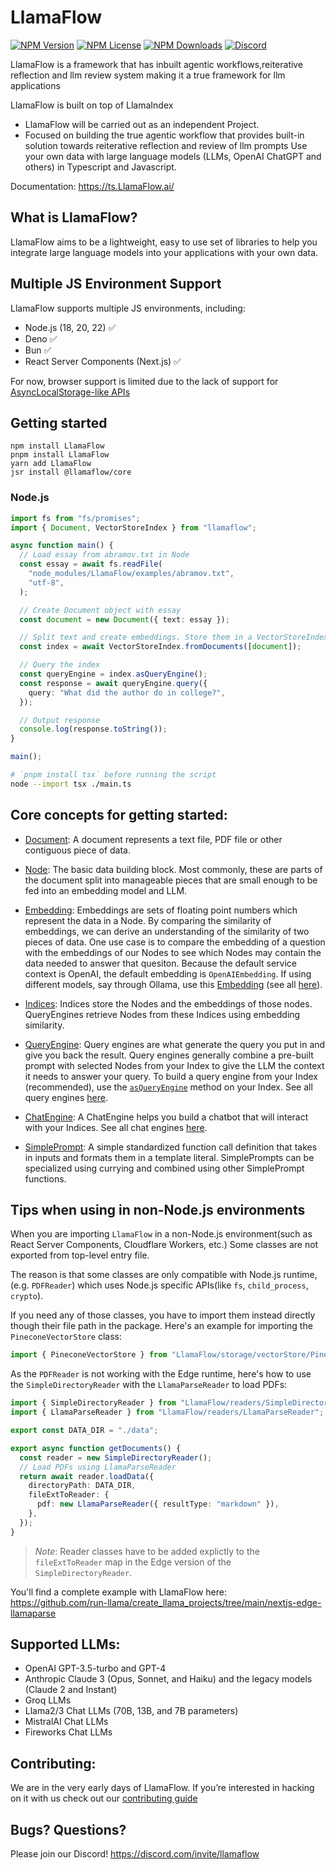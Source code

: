# LlamaFlow

[![NPM Version](https://img.shields.io/npm/v/LlamaFlow)](https://www.npmjs.com/package/LlamaFlow)
[![NPM License](https://img.shields.io/npm/l/LlamaFlow)](https://www.npmjs.com/package/LlamaFlow)
[![NPM Downloads](https://img.shields.io/npm/dm/LlamaFlow)](https://www.npmjs.com/package/LlamaFlow)
[![Discord](https://img.shields.io/discord/1059199217496772688)](https://discord.com/invite/eN6D2HQ4aX)

LlamaFlow is a framework that has inbuilt agentic workflows,reiterative reflection and llm review system making it a true framework for llm applications

LlamaFlow is built on top of LlamaIndex

- LlamaFlow will be carried out as an independent Project.
- Focused on building the true agentic workflow that provides built-in solution towards reiterative reflection and review of llm prompts
  Use your own data with large language models (LLMs, OpenAI ChatGPT and others) in Typescript and Javascript.

Documentation: https://ts.LlamaFlow.ai/

## What is LlamaFlow?

LlamaFlow aims to be a lightweight, easy to use set of libraries to help you integrate large language models into your applications with your own data.

## Multiple JS Environment Support

LlamaFlow supports multiple JS environments, including:

- Node.js (18, 20, 22) ✅
- Deno ✅
- Bun ✅
- React Server Components (Next.js) ✅

For now, browser support is limited due to the lack of support for [AsyncLocalStorage-like APIs](https://github.com/tc39/proposal-async-context)

## Getting started

```shell
npm install LlamaFlow
pnpm install LlamaFlow
yarn add LlamaFlow
jsr install @llamaflow/core
```

### Node.js

```ts
import fs from "fs/promises";
import { Document, VectorStoreIndex } from "llamaflow";

async function main() {
  // Load essay from abramov.txt in Node
  const essay = await fs.readFile(
    "node_modules/LlamaFlow/examples/abramov.txt",
    "utf-8",
  );

  // Create Document object with essay
  const document = new Document({ text: essay });

  // Split text and create embeddings. Store them in a VectorStoreIndex
  const index = await VectorStoreIndex.fromDocuments([document]);

  // Query the index
  const queryEngine = index.asQueryEngine();
  const response = await queryEngine.query({
    query: "What did the author do in college?",
  });

  // Output response
  console.log(response.toString());
}

main();
```

```bash
# `pnpm install tsx` before running the script
node --import tsx ./main.ts
```

## Core concepts for getting started:

- [Document](/packages/LlamaFlow/src/Node.ts): A document represents a text file, PDF file or other contiguous piece of data.

- [Node](/packages/LlamaFlow/src/Node.ts): The basic data building block. Most commonly, these are parts of the document split into manageable pieces that are small enough to be fed into an embedding model and LLM.

- [Embedding](/packages/LlamaFlow/src/embeddings/OpenAIEmbedding.ts): Embeddings are sets of floating point numbers which represent the data in a Node. By comparing the similarity of embeddings, we can derive an understanding of the similarity of two pieces of data. One use case is to compare the embedding of a question with the embeddings of our Nodes to see which Nodes may contain the data needed to answer that quesiton. Because the default service context is OpenAI, the default embedding is `OpenAIEmbedding`. If using different models, say through Ollama, use this [Embedding](/packages/LlamaFlow/src/embeddings/OllamaEmbedding.ts) (see all [here](/packages/LlamaFlow/src/embeddings)).

- [Indices](/packages/LlamaFlow/src/indices/): Indices store the Nodes and the embeddings of those nodes. QueryEngines retrieve Nodes from these Indices using embedding similarity.

- [QueryEngine](/packages/LlamaFlow/src/engines/query/RetrieverQueryEngine.ts): Query engines are what generate the query you put in and give you back the result. Query engines generally combine a pre-built prompt with selected Nodes from your Index to give the LLM the context it needs to answer your query. To build a query engine from your Index (recommended), use the [`asQueryEngine`](/packages/LlamaFlow/src/indices/BaseIndex.ts) method on your Index. See all query engines [here](/packages/LlamaFlow/src/engines/query).

- [ChatEngine](/packages/LlamaFlow/src/engines/chat/SimpleChatEngine.ts): A ChatEngine helps you build a chatbot that will interact with your Indices. See all chat engines [here](/packages/LlamaFlow/src/engines/chat).

- [SimplePrompt](/packages/LlamaFlow/src/Prompt.ts): A simple standardized function call definition that takes in inputs and formats them in a template literal. SimplePrompts can be specialized using currying and combined using other SimplePrompt functions.

## Tips when using in non-Node.js environments

When you are importing `LlamaFlow` in a non-Node.js environment(such as React Server Components, Cloudflare Workers, etc.)
Some classes are not exported from top-level entry file.

The reason is that some classes are only compatible with Node.js runtime,(e.g. `PDFReader`) which uses Node.js specific APIs(like `fs`, `child_process`, `crypto`).

If you need any of those classes, you have to import them instead directly though their file path in the package.
Here's an example for importing the `PineconeVectorStore` class:

```typescript
import { PineconeVectorStore } from "LlamaFlow/storage/vectorStore/PineconeVectorStore";
```

As the `PDFReader` is not working with the Edge runtime, here's how to use the `SimpleDirectoryReader` with the `LlamaParseReader` to load PDFs:

```typescript
import { SimpleDirectoryReader } from "LlamaFlow/readers/SimpleDirectoryReader";
import { LlamaParseReader } from "LlamaFlow/readers/LlamaParseReader";

export const DATA_DIR = "./data";

export async function getDocuments() {
  const reader = new SimpleDirectoryReader();
  // Load PDFs using LlamaParseReader
  return await reader.loadData({
    directoryPath: DATA_DIR,
    fileExtToReader: {
      pdf: new LlamaParseReader({ resultType: "markdown" }),
    },
  });
}
```

> _Note_: Reader classes have to be added explictly to the `fileExtToReader` map in the Edge version of the `SimpleDirectoryReader`.

You'll find a complete example with LlamaFlow here: https://github.com/run-llama/create_llama_projects/tree/main/nextjs-edge-llamaparse

## Supported LLMs:

- OpenAI GPT-3.5-turbo and GPT-4
- Anthropic Claude 3 (Opus, Sonnet, and Haiku) and the legacy models (Claude 2 and Instant)
- Groq LLMs
- Llama2/3 Chat LLMs (70B, 13B, and 7B parameters)
- MistralAI Chat LLMs
- Fireworks Chat LLMs

## Contributing:

We are in the very early days of LlamaFlow. If you’re interested in hacking on it with us check out our [contributing guide](/CONTRIBUTING.md)

## Bugs? Questions?

Please join our Discord! https://discord.com/invite/llamaflow
